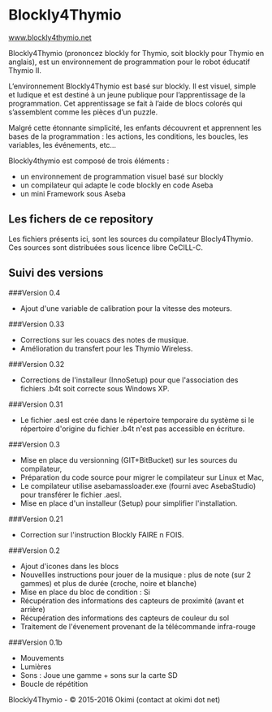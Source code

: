 Blockly4Thymio
==============
www.blockly4thymio.net

Blockly4Thymio (prononcez blockly for Thymio, soit blockly pour Thymio en anglais), est un environnement de programmation pour le robot éducatif Thymio II.

L’environnement Blockly4Thymio est basé sur blockly. Il est visuel, simple et ludique et est destiné à un jeune publique pour l’apprentissage de la programmation.
Cet apprentissage se fait à l’aide de blocs colorés qui s’assemblent comme les pièces d’un puzzle.

Malgré cette étonnante simplicité, les enfants découvrent et apprennent les bases de la programmation : les actions, les conditions, les boucles, les variables, les événements, etc…

Blockly4thymio est composé de trois éléments :
- un environnement de programmation visuel basé sur blockly
- un compilateur qui adapte le code blockly en code Aseba
- un mini Framework sous Aseba


Les fichers de ce repository
----------------------------
Les fichiers présents ici, sont les sources du compilateur Blocly4Thymio.  
Ces sources sont distribuées sous licence libre CeCILL-C.


Suivi des versions
------------------

###Version 0.4
* Ajout d'une variable de calibration pour la vitesse des moteurs.


###Version 0.33
* Corrections sur les couacs des notes de musique.
* Amélioration du transfert pour les Thymio Wireless.


###Version 0.32
* Corrections de l'installeur (InnoSetup) pour que l'association des fichiers .b4t soit correcte sous Windows XP.


###Version 0.31
* Le fichier .aesl est crée dans le répertoire temporaire du système si le répertoire d'origine du fichier .b4t n'est pas accessible en écriture.


###Version 0.3
* Mise en place du versionning (GIT+BitBucket) sur les sources du compilateur,
* Préparation du code source pour migrer le compilateur sur Linux et Mac,
* Le compilateur utilise asebamassloader.exe (fourni avec AsebaStudio) pour transférer le fichier .aesl.
* Mise en place d'un installeur (Setup) pour simplifier l'installation.


###Version 0.21
* Correction sur l'instruction Blockly FAIRE n FOIS.


###Version 0.2
* Ajout d'icones dans les blocs			
* Nouvellles instructions pour jouer de la musique : plus de note (sur 2 gammes) et plus de durée (croche, noire et blanche) 	
* Mise en place du bloc de condition : Si			
* Récupération des informations des capteurs de proximité (avant et arrière)			
* Récupération des informations des capteurs de couleur du sol			
* Traitement de l'évenement provenant de la télécommande infra-rouge	


###Version 0.1b
* Mouvements
* Lumières
* Sons : Joue une gamme + sons sur la carte SD
* Boucle de répétition



Blockly4Thymio - © 2015-2016 Okimi (contact at okimi dot net)
